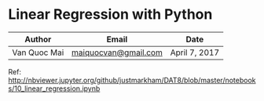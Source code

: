 # Linear Regression with Python

|Author|Email|Date|
|------|-----|----|
|Van Quoc Mai|maiquocvan@gmail.com|April 7, 2017|

Ref: http://nbviewer.jupyter.org/github/justmarkham/DAT8/blob/master/notebooks/10_linear_regression.ipynb
